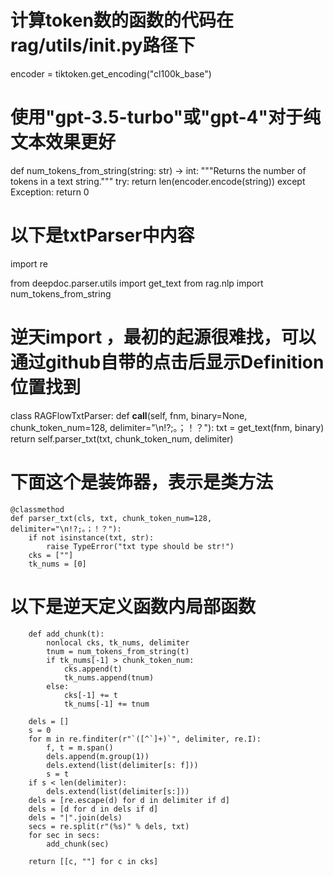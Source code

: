 # 计算token数的函数的代码在rag/utils/__init__.py路径下

encoder = tiktoken.get_encoding("cl100k_base")
# 使用"gpt-3.5-turbo"或"gpt-4"对于纯文本效果更好

def num_tokens_from_string(string: str) -> int:
    """Returns the number of tokens in a text string."""
    try:
        return len(encoder.encode(string))
    except Exception:
        return 0

# 以下是txtParser中内容

import re

from deepdoc.parser.utils import get_text
from rag.nlp import num_tokens_from_string
# 逆天import ，最初的起源很难找，可以通过github自带的点击后显示Definition位置找到


class RAGFlowTxtParser:
    def __call__(self, fnm, binary=None, chunk_token_num=128, delimiter="\n!?;。；！？"):
        txt = get_text(fnm, binary)
        return self.parser_txt(txt, chunk_token_num, delimiter)

# 下面这个是装饰器，表示是类方法
    @classmethod
    def parser_txt(cls, txt, chunk_token_num=128, delimiter="\n!?;。；！？"):
        if not isinstance(txt, str):
            raise TypeError("txt type should be str!")
        cks = [""]
        tk_nums = [0]

# 以下是逆天定义函数内局部函数
        def add_chunk(t):
            nonlocal cks, tk_nums, delimiter
            tnum = num_tokens_from_string(t)
            if tk_nums[-1] > chunk_token_num:
                cks.append(t)
                tk_nums.append(tnum)
            else:
                cks[-1] += t
                tk_nums[-1] += tnum

        dels = []
        s = 0
        for m in re.finditer(r"`([^`]+)`", delimiter, re.I):
            f, t = m.span()
            dels.append(m.group(1))
            dels.extend(list(delimiter[s: f]))
            s = t
        if s < len(delimiter):
            dels.extend(list(delimiter[s:]))
        dels = [re.escape(d) for d in delimiter if d]
        dels = [d for d in dels if d]
        dels = "|".join(dels)
        secs = re.split(r"(%s)" % dels, txt)
        for sec in secs:
            add_chunk(sec)

        return [[c, ""] for c in cks]
